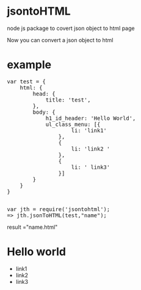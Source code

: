 jsontoHTML
==========
node js package to covert json object to html page 

Now you can convert a json object to html 

<h1>example</h1>

<pre>
var test = {
	html: {
		head: {
			title: 'test',
		},
		body: {
			h1_id_header: 'Hello World',
			ul_class_menu: [{
					li: 'link1'
				},
				{
					li: 'link2 '
				},
				{
					li: ' link3'
				}]
		}
	}
}

</pre>
<pre>
var jth = require('jsontohtml');
=> jth.jsonToHTML(test,"name");
</pre>

result ="name.html"
<html>
	<head>
		<title>test</title>
	</head>
	<body>
	<h1 id="header">
		Hello world
	</h1>
	<ul class="menu">
		<li>link1</li>
		<li>link2</li>
		<li>link3</li>
	</ul>
	<body>
</html>
